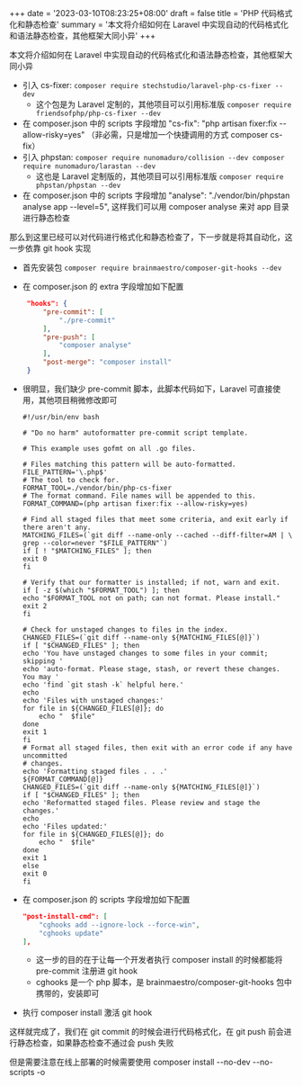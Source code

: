+++
date = '2023-03-10T08:23:25+08:00'
draft = false
title = 'PHP 代码格式化和静态检查'
summary = '本文将介绍如何在 Laravel 中实现自动的代码格式化和语法静态检查，其他框架大同小异'
+++

本文将介绍如何在 Laravel 中实现自动的代码格式化和语法静态检查，其他框架大同小异

- 引入 cs-fixer: `composer require stechstudio/laravel-php-cs-fixer --dev`
  - 这个包是为 Laravel 定制的，其他项目可以引用标准版 `composer require friendsofphp/php-cs-fixer --dev`
- 在 composer.json 中的 scripts 字段增加 "cs-fix": "php artisan fixer:fix --allow-risky=yes" （非必需，只是增加一个快捷调用的方式 composer cs-fix）
- 引入 phpstan: `composer require nunomaduro/collision --dev composer require nunomaduro/larastan --dev`
  - 这也是 Laravel 定制版的，其他项目可以引用标准版 `composer require phpstan/phpstan --dev`
- 在 composer.json 中的 scripts 字段增加 "analyse": "./vendor/bin/phpstan analyse app --level=5", 这样我们可以用 composer analyse 来对 app 目录进行静态检查

那么到这里已经可以对代码进行格式化和静态检查了，下一步就是将其自动化，这一步依靠 git hook 实现

- 首先安装包 `composer require brainmaestro/composer-git-hooks --dev`
- 在 composer.json 的 extra 字段增加如下配置
   ```json
    "hooks": {
        "pre-commit": [
            "./pre-commit"
        ],
        "pre-push": [
            "composer analyse"
        ],
        "post-merge": "composer install"
    }
    ```
- 很明显，我们缺少 pre-commit 脚本，此脚本代码如下，Laravel 可直接使用，其他项目稍微修改即可
    ```shell
    #!/usr/bin/env bash

    # "Do no harm" autoformatter pre-commit script template.

    # This example uses gofmt on all .go files.

    # Files matching this pattern will be auto-formatted.
    FILE_PATTERN='\.php$'
    # The tool to check for.
    FORMAT_TOOL=./vendor/bin/php-cs-fixer
    # The format command. File names will be appended to this.
    FORMAT_COMMAND=(php artisan fixer:fix --allow-risky=yes)

    # Find all staged files that meet some criteria, and exit early if there aren't any.
    MATCHING_FILES=(`git diff --name-only --cached --diff-filter=AM | \
    grep --color=never "$FILE_PATTERN"`)
    if [ ! "$MATCHING_FILES" ]; then
    exit 0
    fi

    # Verify that our formatter is installed; if not, warn and exit.
    if [ -z $(which "$FORMAT_TOOL") ]; then
    echo "$FORMAT_TOOL not on path; can not format. Please install."
    exit 2
    fi

    # Check for unstaged changes to files in the index.
    CHANGED_FILES=(`git diff --name-only ${MATCHING_FILES[@]}`)
    if [ "$CHANGED_FILES" ]; then
    echo 'You have unstaged changes to some files in your commit; skipping '
    echo 'auto-format. Please stage, stash, or revert these changes. You may '
    echo 'find `git stash -k` helpful here.'
    echo
    echo 'Files with unstaged changes:'
    for file in ${CHANGED_FILES[@]}; do
        echo "  $file"
    done
    exit 1
    fi
    # Format all staged files, then exit with an error code if any have uncommitted
    # changes.
    echo 'Formatting staged files . . .'
    ${FORMAT_COMMAND[@]}
    CHANGED_FILES=(`git diff --name-only ${MATCHING_FILES[@]}`)
    if [ "$CHANGED_FILES" ]; then
    echo 'Reformatted staged files. Please review and stage the changes.'
    echo
    echo 'Files updated:'
    for file in ${CHANGED_FILES[@]}; do
        echo "  $file"
    done
    exit 1
    else
    exit 0
    fi
    ```

- 在 composer.json 的 scripts 字段增加如下配置
    ```json
    "post-install-cmd": [
        "cghooks add --ignore-lock --force-win",
        "cghooks update"
    ],
    ```
    - 这一步的目的在于让每一个开发者执行 composer install 的时候都能将 pre-commit 注册进 git hook
    - cghooks 是一个 php 脚本，是 brainmaestro/composer-git-hooks 包中携带的，安装即可
- 执行 composer install 激活 git hook

这样就完成了，我们在 git commit 的时候会进行代码格式化，在 git push 前会进行静态检查，如果静态检查不通过会 push 失败

但是需要注意在线上部署的时候需要使用 composer install --no-dev --no-scripts -o